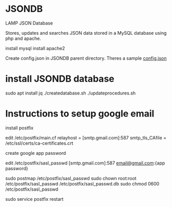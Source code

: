 # JSONDB
LAMP JSON Database

Stores, updates and searches JSON data
stored in a MySQL database using
php and apache.

install mysql
install apache2

Create config.json in JSONDB parent directory.
Theres a sample <a href="config.json">config.json</a>


# install JSONDB database
sudo apt install jq
./createdatabase.sh
./updateprocedures.sh

# Instructions to setup google email

install postfix

edit /etc/postfix/main.cf
   relayhost = [smtp.gmail.com]:587
   smtp_tls_CAfile = /etc/ssl/certs/ca-certificates.crt 
   
create google app password

edit /etc/postfix/sasl_passwd
   [smtp.gmail.com]:587 email@gmail.com:{app password}
   
sudo postmap /etc/postfix/sasl_passwd
sudo chown root:root /etc/postfix/sasl_passwd /etc/postfix/sasl_passwd.db
sudo chmod 0600 /etc/postfix/sasl_passwd
 
sudo service postfix restart
